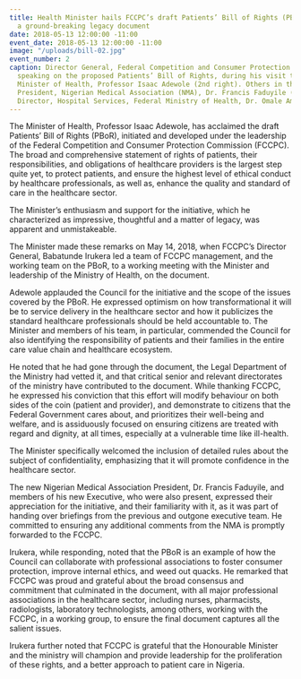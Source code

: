 ```yaml
---
title: Health Minister hails FCCPC’s draft Patients’ Bill of Rights (PBoR), says it’s
  a ground-breaking legacy document
date: 2018-05-13 12:00:00 -11:00
event_date: 2018-05-13 12:00:00 -11:00
image: "/uploads/bill-02.jpg"
event_number: 2
caption: Director General, Federal Competition and Consumer Protection Commission (FCCPC), Babatunde Irukera (right)
  speaking on the proposed Patients’ Bill of Rights, during his visit to the Honourable
  Minister of Health, Professor Isaac Adewole (2nd right). Others in the picture are
  President, Nigerian Medical Association (NMA), Dr. Francis Faduyile (2nd left) and
  Director, Hospital Services, Federal Ministry of Health, Dr. Omale Amedu (left).
---
```


The Minister of Health, Professor Isaac Adewole, has acclaimed the draft Patients’ Bill of Rights (PBoR), initiated and developed under the leadership of the Federal Competition and Consumer Protection Commission (FCCPC). The broad and comprehensive statement of rights of patients, their responsibilities, and obligations of healthcare providers is the largest step quite yet, to protect patients, and ensure the highest level of ethical conduct by healthcare professionals, as well as, enhance the quality and standard of care in the healthcare sector.

The Minister’s enthusiasm and support for the initiative, which he characterized as impressive, thoughtful and a matter of legacy, was apparent and unmistakeable.

The Minister made these remarks on May 14, 2018, when FCCPC’s Director General, Babatunde Irukera led a team of FCCPC management, and the working team on the PBoR, to a working meeting with the Minister and leadership of the Ministry of Health, on the document.

Adewole applauded the Council for the initiative and the scope of the issues covered by the PBoR. He expressed optimism on how transformational it will be to service delivery in the healthcare sector and how it publicizes the standard healthcare professionals should be held accountable to. The Minister and members of his team, in particular, commended the Council for also identifying the responsibility of patients and their families in the entire care value chain and healthcare ecosystem.

He noted that he had gone through the document, the Legal Department of the Ministry had vetted it, and that critical senior and relevant directorates of the ministry have contributed to the document. While thanking FCCPC, he expressed his conviction that this effort will modify behaviour on both sides of the coin (patient and provider), and demonstrate to citizens that the Federal Government cares about, and prioritizes their well-being and welfare, and is assiduously focused on ensuring citizens are treated with regard and dignity, at all times, especially at a vulnerable time like ill-health.

The Minister specifically welcomed the inclusion of detailed rules about the subject of confidentiality, emphasizing that it will promote confidence in the healthcare sector.

The new Nigerian Medical Association President, Dr. Francis Faduyile, and members of his new Executive, who were also present, expressed their appreciation for the initiative, and their familiarity with it, as it was part of handing over briefings from the previous and outgone executive team. He committed to ensuring any additional comments from the NMA is promptly forwarded to the FCCPC.

Irukera, while responding, noted that the PBoR is an example of how the Council can collaborate with professional associations to foster consumer protection, improve internal ethics, and weed out quacks. He remarked that FCCPC was proud and grateful about the broad consensus and commitment that culminated in the document, with all major professional associations in the healthcare sector, including nurses, pharmacists, radiologists, laboratory technologists, among others, working with the FCCPC, in a working group, to ensure the final document captures all the salient issues.

Irukera further noted that FCCPC is grateful that the Honourable Minister and the ministry will champion and provide leadership for the proliferation of these rights, and a better approach to patient care in Nigeria.